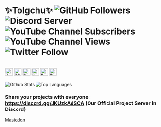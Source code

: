 # ✨Tolgchu✨ <img alt="GitHub Followers" src="https://img.shields.io/github/followers/Tolga1452?label=Followers"> <img alt="Discord Server" src="https://img.shields.io/discord/834522154153541642?label=Discord Server"> <img alt="YouTube Channel Subscribers" src="https://img.shields.io/youtube/channel/subscribers/UCnG9fe6RdQSIvO98475CNOw"> <img alt="YouTube Channel Views" src="https://img.shields.io/youtube/channel/views/UCnG9fe6RdQSIvO98475CNOw"> <img alt="Twitter Follow" src="https://img.shields.io/twitter/follow/Tolgchu">
<br>
<div><img alt="JavaScript" src="https://upload.wikimedia.org/wikipedia/commons/6/6a/JavaScript-logo.png" width="25px" height="25px"> <img alt="CSharp" src="https://upload.wikimedia.org/wikipedia/commons/0/0d/C_Sharp_wordmark.svg" width="25px" height="25px"> <img alt="Python" src="https://seeklogo.com/images/P/python-logo-A32636CAA3-seeklogo.com.png" width="25px" height="25px"> <img alt="Node.js" src="https://cdn.iconscout.com/icon/free/png-256/node-js-1174925.png" width="25px" height="25px"> <img alt="React" src="https://cdn.iconscout.com/icon/free/png-256/react-1-282599.png" width="25px" height="25px"> <img alt="Typescript" src="https://cdn-icons-png.flaticon.com/512/5968/5968381.png" width="25px" height="25px"> </div>
<br>
<div><img alt="Github Stats" src="https://github-readme-stats.vercel.app/api?username=Tolga1452&show_icons=true&theme=radical"> <img alt="Top Languages" src="https://github-readme-stats.vercel.app/api/top-langs/?username=Tolga1452&layout=compact&theme=radical"></div>

### Share your projects with everyone: https://discord.gg/JKUzkAdSCA (Our Official Project Server in Discord)
<a rel="me" href="https://mastodon.social/@tolgchu">Mastodon</a>
